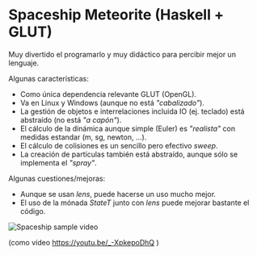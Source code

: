 # Spaceship Meteorite (Haskell + GLUT)

Muy divertido el programarlo y muy didáctico para percibir mejor un lenguaje.

Algunas características:

* Como única dependencia relevante GLUT (OpenGL).
* Va en Linux y Windows (aunque no está _"cabalizado"_).
* La gestión de objetos e interrelaciones incluida IO (ej. teclado) está abstraído (no está _"a capón"_).
* El cálculo de la dinámica aunque simple (Euler) es _"realista"_ con medidas estandar (m, sg, newton, ...).
* El cálculo de colisiones es un sencillo pero efectivo _sweep_.
* La creación de partículas también está abstraído, aunque sólo se implementa el _"spray"_.

Algunas cuestiones/mejoras:

* Aunque se usan _lens_, puede hacerse un uso mucho mejor.
* El uso de la mónada _StateT_ junto con _lens_ puede mejorar bastante el código.

![Spaceship sample video](/SpaceShipMeteorite.gif?raw=true "Sample video")

(como vídeo https://youtu.be/_-XpkepoDhQ )


